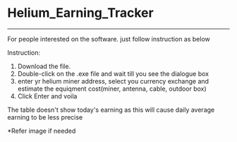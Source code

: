 # Helium_Earning_Tracker

___________________________________________________________________________________________________________________________________________________________________
For people interested on the software. just follow instruction as below

Instruction:
1) Download the file. 
2) Double-click on the .exe file and wait till you see the dialogue box
3) enter yr helium miner address, select you currency exchange and estimate the equiqment cost(miner, antenna, cable, outdoor box)
4) Click Enter and voila

The table doesn't show today's earning as this will cause daily average earning to be less precise

*Refer image if needed
